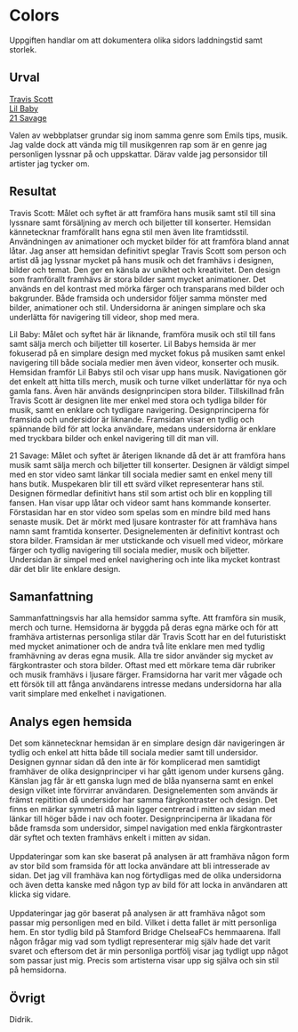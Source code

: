 Colors
=======================

Uppgiften handlar om att dokumentera olika sidors laddningstid samt storlek. 

Urval
-----------------------

<a href="https://www.travisscott.com/">Travis Scott</a> <br>
<a href="https://www.iamlilbaby.com/#/">Lil Baby</a> <br>
<a href="https://www.21savage.com/">21 Savage</a> <br>

Valen av webbplatser grundar sig inom samma genre som Emils tips, musik. Jag valde dock att vända mig till musikgenren rap som är en genre jag personligen lyssnar på och uppskattar. Därav valde jag personsidor till artister jag tycker om. 


Resultat
-----------------------

Travis Scott:
Målet och syftet är att framföra hans musik samt stil till sina lyssnare samt försäljning av merch och biljetter till konserter. Hemsidan kännetecknar framförallt hans egna stil men även lite framtidsstil. Användningen av animationer och mycket bilder för att framföra bland annat låtar. Jag anser att hemsidan definitivt speglar Travis Scott som person och artist då jag lyssnar mycket på hans musik och det framhävs i designen, bilder och temat. Den ger en känsla av unikhet och kreativitet. Den design som framförallt framhävs är stora bilder samt mycket animationer. Det används en del kontrast med mörka färger och transparans med bilder och bakgrunder. Både framsida och undersidor följer samma mönster med bilder, animationer och stil. Undersidorna är aningen simplare och ska underlätta för navigering till videor, shop med mera. 

Lil Baby:
Målet och syftet här är liknande, framföra musik och stil till fans samt sälja merch och biljetter till koserter. Lil Babys hemsida är mer fokuserad på en simplare design med mycket fokus på musiken samt enkel navigering till både sociala medier men även videor, konserter och musik. Hemsidan framför Lil Babys stil och visar upp hans musik. Navigationen gör det enkelt att hitta tills merch, musik och turne vilket underlättar för nya och gamla fans. Även här används designprincipen stora bilder. Tillskillnad från Travis Scott är designen lite mer enkel med stora och tydliga bilder för musik, samt en enklare och tydligare navigering. Designprinciperna för framsida och undersidor är liknande. Framsidan visar en tydlig och spännande bild för att locka användare, medans undersidorna är enklare med tryckbara bilder och enkel navigering till dit man vill. 

21 Savage:
Målet och syftet är återigen liknande då det är att framföra hans musik samt sälja merch och biljetter till konserter. Designen är väldigt simpel med en stor video samt länkar till sociala medier samt en enkel meny till hans butik. Muspekaren blir till ett svärd vilket representerar hans stil. Designen förmedlar definitivt hans stil som artist och blir en koppling till fansen. Han visar upp låtar och videor samt hans kommande konserter. Förstasidan har en stor video som spelas som en mindre bild med hans senaste musik. Det är mörkt med ljusare kontraster för att framhäva hans namn samt framtida konserter. Designelementen är definitivt kontrast och stora bilder. Framsidan är mer utstickande och visuell med videor, mörkare färger och tydlig navigering till sociala medier, musik  och biljetter. Undersidan är simpel med enkel navighering och inte lika mycket kontrast där det blir lite enklare design. 


Samanfattning
-----------------------

Sammanfattningsvis har alla hemsidor samma syfte. Att framföra sin musik, merch och turne. Hemsidorna är byggda på deras egna märke och för att framhäva artisternas personliga stilar där Travis Scott har en del futuristiskt med mycket animationer och de andra två lite enklare men med tydlig framhävning av deras egna musik. Alla tre sidor använder sig mycket av färgkontraster och stora bilder. Oftast med ett mörkare tema där rubriker och musik framhävs i ljusare färger. Framsidorna har varit mer vågade och ett försök till att fånga användarens intresse medans undersidorna har alla varit simplare med enkelhet i navigationen. 


Analys egen hemsida
-----------------------

Det som kännetecknar hemsidan är en simplare design där navigeringen är tydlig och enkel att hitta både till sociala medier samt till undersidor. Designen gynnar sidan då den inte är för komplicerad men samtidigt framhäver de olika designprinciper vi har gått igenom under kursens gång. Känslan jag får är ett ganska lugn med de blåa nyanserna samt en enkel design vilket inte förvirrar användaren. Designelementen som används är främst repitition då undersidor har samma färgkontraster och design. Det finns en märkar symmetri då main ligger centrerad i mitten av sidan med länkar till höger både i nav och footer. Designprinciperna är likadana för både framsda som undersidor, simpel navigation med enkla färgkontraster där syftet och texten framhävs enkelt i mitten av sidan. 
<br>
<br>
Uppdateringar som kan ske baserat på analysen är att framhäva någon form av stor bild som framsida för att locka användare att bli intresserade av sidan. Det jag vill framhäva kan nog förtydligas med de olika undersidorna och även detta kanske med någon typ av bild för att locka in användaren att klicka sig vidare. 
<br>
<br>
Uppdateringar jag gör baserat på analysen är att framhäva något som passar mig personligen med en bild. Vilket i detta fallet är mitt personliga hem. En stor tydlig bild på Stamford Bridge ChelseaFCs hemmaarena. Ifall någon frågar mig vad som tydligt representerar mig själv hade det varit svaret och eftersom det är min personliga portfölj visar jag tydligt upp något som passar just mig. Precis som artisterna visar upp sig själva och sin stil på hemsidorna. 

Övrigt
-----------------------

Didrik.